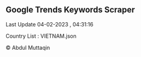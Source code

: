 

## Google Trends Keywords Scraper 
 
Last Update 04-02-2023 , 04:31:16

Country List :
VIETNAM.json



© Abdul Muttaqin 
